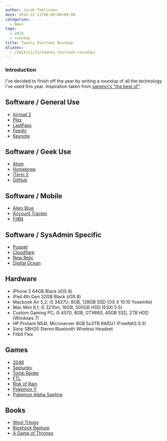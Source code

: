 ```yaml
---
author: Jacob Tomlinson
date: 2014-12-31T00:00:00+00:00
categories:
  - News
tags:
  - 2014
  - roundup
title: Twenty Fourteen Roundup
aliases:
  - /2014/12/31/twenty-fourteen-roundup/
---
```



### Introduction

I've decided to finish off the year by writing a roundup of all the technology
I've used this year. Inspiration taken from [sammcj's "the best of"][1].

## Software / General Use

 * [Airmail 2](http://airmailapp.com/)
 * [Plex](https://plex.tv/)
 * [LastPass](https://lastpass.com/)
 * [Feedly](http://feedly.com/)
 * [Keynote](https://www.apple.com/uk/mac/keynote/)

## Software / Geek Use

 * [Atom](https://atom.io/)
 * [Homebrew](http://brew.sh/)
 * [iTerm 2](http://iterm2.com/)
 * [GitHub](https://github.com/)

## Software / Mobile

 * [Alien Blue](http://www.alienblue.org/)
 * [Account Tracker](http://grahamhaley.co.uk/accounts/)
 * [FitBit](https://itunes.apple.com/gb/app/fitbit/id462638897?mt=8)

## Software / SysAdmin Specific

 * [Puppet](http://puppetlabs.com/)
 * [Cloudflare](https://www.cloudflare.com/)
 * [New Relic](http://newrelic.com/)
 * [Digital Ocean](https://www.digitalocean.com/)

## Hardware

 * iPhone 5 64GB Black (iOS 8)
 * iPad 4th Gen 32GB Black (iOS 8)
 * Macbook Air 5,2; i5 3427U, 8GB, 128GB SSD (OS X 10.10 Yosemite)
 * Mac Mini 6,1; i5 3210m, 16GB, 500GB HDD (ESXi 5.5)
 * Custom Gaming PC; i5 4570, 8GB, GTX660, 40GB SSD, 2TB HDD (Windows 7)
 * HP Proliant N54L Microserver 8GB 5x3TB RAIDz1 (FreeNAS 9.3)
 * Sony SBH20 Stereo Bluetooth Wireless Headset
 * Fitbit Flex

## Games

 * [2048](http://gabrielecirulli.github.io/2048/)
 * [Spelunky](http://www.spelunkyworld.com/)
 * [Tomb Raider](http://en.wikipedia.org/wiki/Tomb_Raider_%282013_video_game%29)
 * [FTL](http://www.ftlgame.com/)
 * [Risk of Rain](http://riskofraingame.com/)
 * [Pokemon Y](http://www.pokemonxy.com/en-us/)
 * [Pokemon Alpha Saphire](http://www.pokemonrubysapphire.com/en-us/)

## Books

 * [Wool Trilogy](http://www.amazon.co.uk/Wool-Trilogy-1-Hugh-Howey/dp/0099580489)
 * [Bioshock Rapture](http://www.amazon.co.uk/Rapture-Bioshock-John-Shirley/dp/1848567049)
 * [A Game of Thrones](http://www.amazon.co.uk/dp/B004GJXQ20)

[1]: https://github.com/sammcj/the_best_of

